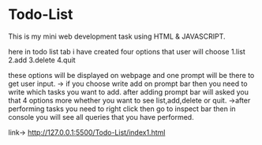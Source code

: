 # Todo-List
This is my mini web development task using HTML &amp; JAVASCRIPT.

here in todo list tab i have created four options that user will choose
1.list
2.add
3.delete
4.quit

these options will be displayed on webpage and one prompt will be there to get user input.
-> if you choose write add on prompt bar then you need to write which tasks you want to add. after adding prompt bar will asked you that 4 options more whether you want to see list,add,delete or quit.
->after performing tasks you need to right click then go to inspect bar then in console you will see all queries that you have performed.

link-> http://127.0.0.1:5500/Todo-List/index1.html
